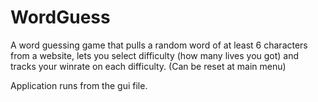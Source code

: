 # WordGuess

A word guessing game that pulls a random word of at least 6 characters from a website, lets you select difficulty (how many lives you got) and tracks your winrate on each
difficulty. (Can be reset at main menu)

Application runs from the gui file.
